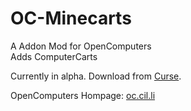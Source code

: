 # OC-Minecarts

A Addon Mod for OpenComputers</br>
Adds ComputerCarts

Currently in alpha.
Download from [Curse](http://minecraft.curseforge.com/mc-mods/236366-oc-minecarts).

OpenComputers Hompage: [oc.cil.li](http://oc.cil.li)

